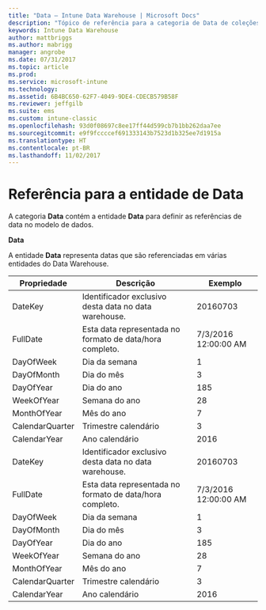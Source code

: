 ```yaml
---
title: "Data – Intune Data Warehouse | Microsoft Docs"
description: "Tópico de referência para a categoria de Data de coleções de entidade na API Intune Data Warehouse."
keywords: Intune Data Warehouse
author: mattbriggs
ms.author: mabrigg
manager: angrobe
ms.date: 07/31/2017
ms.topic: article
ms.prod: 
ms.service: microsoft-intune
ms.technology: 
ms.assetid: 6B4BC650-62F7-4049-9DE4-CDECB579B58F
ms.reviewer: jeffgilb
ms.suite: ems
ms.custom: intune-classic
ms.openlocfilehash: 93d0f08697c8ee17ff44d599cb7b1bb262daa7ee
ms.sourcegitcommit: e9f9fccccef691333143b7523d1b325ee7d1915a
ms.translationtype: HT
ms.contentlocale: pt-BR
ms.lasthandoff: 11/02/2017
---
```

# <a name="reference-for-date-entity"></a>Referência para a entidade de Data

A categoria **Data** contém a entidade **Data** para definir as referências de data no modelo de dados.

**Data**

A entidade **Data** representa datas que são referenciadas em várias entidades do Data Warehouse.

| Propriedade  | Descrição | Exemplo |
|---------|------------|--------|
| DateKey | Identificador exclusivo desta data no data warehouse. | 20160703 |
| FullDate | Esta data representada no formato de data/hora completo. | 7/3/2016 12:00:00 AM |
| DayOfWeek | Dia da semana | 1 |
| DayOfMonth | Dia do mês | 3 |
| DayOfYear | Dia do ano | 185 |
| WeekOfYear | Semana do ano | 28 |
| MonthOfYear | Mês do ano | 7 |
| CalendarQuarter | Trimestre calendário | 3 |
| CalendarYear | Ano calendário | 2016 |
| DateKey | Identificador exclusivo desta data no data warehouse. | 20160703 |
| FullDate | Esta data representada no formato de data/hora completo. | 7/3/2016 12:00:00 AM |
| DayOfWeek | Dia da semana | 1 |
| DayOfMonth | Dia do mês | 3 |
| DayOfYear | Dia do ano | 185 |
| WeekOfYear | Semana do ano | 28 |
| MonthOfYear | Mês do ano | 7 |
| CalendarQuarter | Trimestre calendário | 3 |
| CalendarYear | Ano calendário | 2016 |
